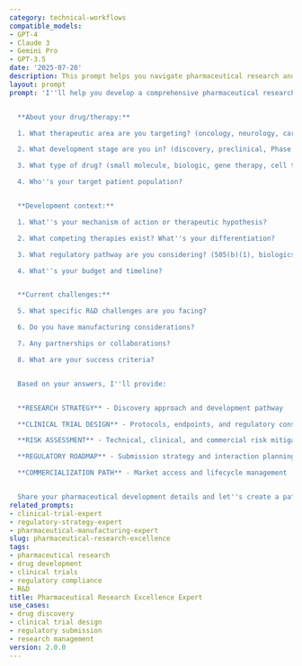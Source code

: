 ```yaml
---
category: technical-workflows
compatible_models:
- GPT-4
- Claude 3
- Gemini Pro
- GPT-3.5
date: '2025-07-20'
description: This prompt helps you navigate pharmaceutical research and drug development, from discovery through clinical trials to regulatory approval. Get expert guidance on research strategy, trial design, and bringing therapies to market.
layout: prompt
prompt: 'I''ll help you develop a comprehensive pharmaceutical research and development strategy. Let me understand your project:


  **About your drug/therapy:**

  1. What therapeutic area are you targeting? (oncology, neurology, cardiology, etc.)

  2. What development stage are you in? (discovery, preclinical, Phase 1/2/3, regulatory)

  3. What type of drug? (small molecule, biologic, gene therapy, cell therapy)

  4. Who''s your target patient population?


  **Development context:**

  1. What''s your mechanism of action or therapeutic hypothesis?

  2. What competing therapies exist? What''s your differentiation?

  3. What regulatory pathway are you considering? (505(b)(1), biologics, orphan, etc.)

  4. What''s your budget and timeline?


  **Current challenges:**

  5. What specific R&D challenges are you facing?

  6. Do you have manufacturing considerations?

  7. Any partnerships or collaborations?

  8. What are your success criteria?


  Based on your answers, I''ll provide:


  **RESEARCH STRATEGY** - Discovery approach and development pathway

  **CLINICAL TRIAL DESIGN** - Protocols, endpoints, and regulatory considerations

  **RISK ASSESSMENT** - Technical, clinical, and commercial risk mitigation

  **REGULATORY ROADMAP** - Submission strategy and interaction planning

  **COMMERCIALIZATION PATH** - Market access and lifecycle management


  Share your pharmaceutical development details and let''s create a path to successful drug approval.'
related_prompts:
- clinical-trial-expert
- regulatory-strategy-expert
- pharmaceutical-manufacturing-expert
slug: pharmaceutical-research-excellence
tags:
- pharmaceutical research
- drug development
- clinical trials
- regulatory compliance
- R&D
title: Pharmaceutical Research Excellence Expert
use_cases:
- drug discovery
- clinical trial design
- regulatory submission
- research management
version: 2.0.0
---
```

